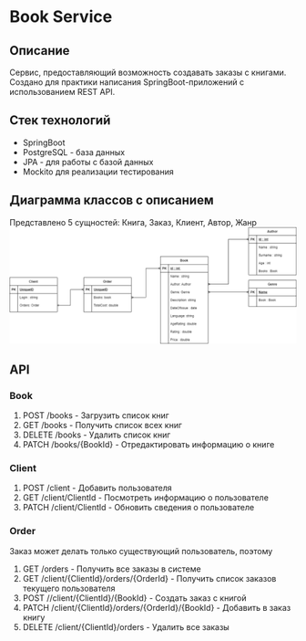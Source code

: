 # Book Service 

## Описание
Сервис, предоставляющий возможность создавать заказы с книгами. Создано для практики написания SpringBoot-приложений c использованием REST API.

## Стек технологий
* SpringBoot 
* PostgreSQL - база данных
* JPA - для работы с базой данных
* Mockito для реализации тестирования

## Диаграмма классов с описанием
Представлено 5 сущностей: Книга, Заказ, Клиент, Автор, Жанр
![](https://github.com/LozovskiAlexey/JavaProject/blob/master/BookService.png)  

## API
### Book
1. POST /books - Загрузить список книг
2. GET /books - Получить список всех книг 
3. DELETE /books - Удалить список книг
5. PATCH /books/{BookId} - Отредактировать информацию о книге

### Client
1. POST /client - Добавить пользователя
2. GET /client/ClientId - Посмотреть информацию о пользователе 
3. PATCH /client/ClientId - Обновить сведения о пользователе

### Order
Заказ может делать только существующий пользователь, поэтому
1. GET /orders - Получить все заказы в системе
2. GET /client/{ClientId}/orders/{OrderId} - Получить список заказов текущего пользователя
3. POST //client/{ClientId}/{BookId} - Создать заказ с книгой
4. PATCH /client/{ClientId}/orders/{OrderId}/{BookId} - Добавить в заказ книгу
5. DELETE /client/{ClientId}/orders - Удалить все заказы
